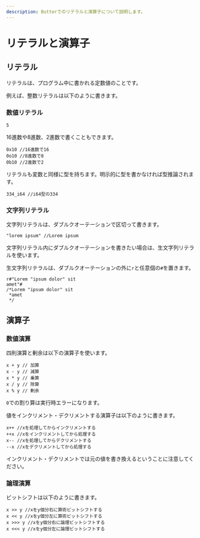 ```yaml
---
description: Butterでのリテラルと演算子について説明します。
---
```


# リテラルと演算子

## リテラル

リテラルは、プログラム中に書かれる定数値のことです。

​例えば、整数リテラルは以下のように書きます。

### 数値リテラル

```
5
```

16進数や8進数、2進数で書くこともできます。

```
0x10 //16進数で16
0o10 //8進数で8
0b10 //2進数で2
```

リテラルも変数と同様に型を持ちます。明示的に型を書かなければ型推論されます。

```
334_i64 //i64型の334
```

### 文字列リテラル

文字列リテラルは、ダブルクオーテーションで区切って書きます。

```
"lorem ipsum" //Lorem ipsum
```

文字列リテラル内にダブルクオーテーションを書きたい場合は、生文字列リテラルを使います。

生文字列リテラルは、ダブルクオーテーションの外に`r`と任意個の`#`を置きます。

```
r#"Lorem "ipsum dolor" sit
amet"#
/*Lorem "ipsum dolor" sit
 *amet
 */
```

## 演算子

### 数値演算 <a href="#_2" id="_2"></a>

四則演算と剰余は以下の演算子を使います。

```
x + y // 加算
x - y // 減算
x * y // 乗算
x / y // 除算
x % y // 剰余
```

`0`での割り算は実行時エラーになります。

値をインクリメント・デクリメントする演算子は以下のように書きます。

```
x++ //xを処理してからインクリメントする
++x //xをインクリメントしてから処理する
x-- //xを処理してからデクリメントする
--x //xをデクリメントしてから処理する
```

インクリメント・デクリメントでは元の値を書き換えるということに注意してください。

### 論理演算

ビットシフトは以下のように書きます。

```
x >> y //xをy個分右に算術ビットシフトする
x << y //xをy個分左に算術ビットシフトする
x >>> y //xをy個分右に論理ビットシフトする
x <<< y //xをy個分左に論理ビットシフトする
```

